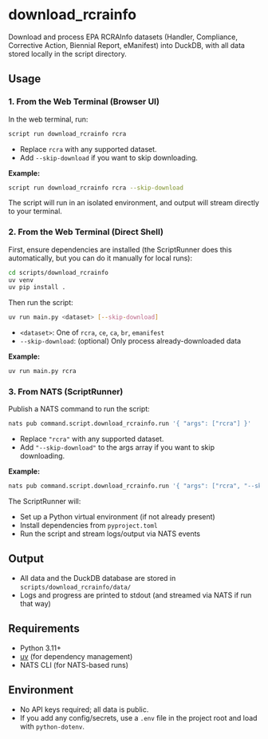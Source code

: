 # download_rcrainfo

Download and process EPA RCRAInfo datasets (Handler, Compliance, Corrective Action, Biennial Report, eManifest) into DuckDB, with all data stored locally in the script directory.

## Usage

### 1. From the Web Terminal (Browser UI)

In the web terminal, run:

```sh
script run download_rcrainfo rcra
```

- Replace `rcra` with any supported dataset.
- Add `--skip-download` if you want to skip downloading.

**Example:**
```sh
script run download_rcrainfo rcra --skip-download
```

The script will run in an isolated environment, and output will stream directly to your terminal.

### 2. From the Web Terminal (Direct Shell)

First, ensure dependencies are installed (the ScriptRunner does this automatically, but you can do it manually for local runs):

```sh
cd scripts/download_rcrainfo
uv venv
uv pip install .
```

Then run the script:

```sh
uv run main.py <dataset> [--skip-download]
```

- `<dataset>`: One of `rcra`, `ce`, `ca`, `br`, `emanifest`
- `--skip-download`: (optional) Only process already-downloaded data

**Example:**

```sh
uv run main.py rcra
```

### 3. From NATS (ScriptRunner)

Publish a NATS command to run the script:

```sh
nats pub command.script.download_rcrainfo.run '{ "args": ["rcra"] }'
```

- Replace `"rcra"` with any supported dataset.
- Add `"--skip-download"` to the args array if you want to skip downloading.

**Example:**

```sh
nats pub command.script.download_rcrainfo.run '{ "args": ["rcra", "--skip-download"] }'
```

The ScriptRunner will:
- Set up a Python virtual environment (if not already present)
- Install dependencies from `pyproject.toml`
- Run the script and stream logs/output via NATS events

## Output

- All data and the DuckDB database are stored in `scripts/download_rcrainfo/data/`
- Logs and progress are printed to stdout (and streamed via NATS if run that way)

## Requirements

- Python 3.11+
- [uv](https://github.com/astral-sh/uv) (for dependency management)
- NATS CLI (for NATS-based runs)

## Environment

- No API keys required; all data is public.
- If you add any config/secrets, use a `.env` file in the project root and load with `python-dotenv`.
